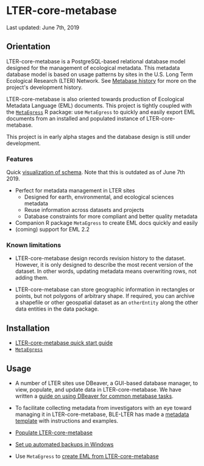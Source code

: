 # LTER-core-metabase
Last updated: June 7th, 2019

## Orientation

LTER-core-metabase is a PostgreSQL-based relational database model designed for the management of ecological metadata. This metadata database model is based on usage patterns by sites in the U.S. Long Term Ecological Research (LTER) Network. See [Metabase history](docs/history.md) for more on the project's development history.

LTER-core-metabase is also oriented towards production of Ecological Metadata Language (EML) documents. This project is tightly coupled with the [`MetaEgress`](https://github.com/BLE-LTER/MetaEgress) R package: use `MetaEgress` to quickly and easily export EML documents from an installed and populated instance of LTER-core-metabase.

This project is in early alpha stages and the database design is still under development. 

### Features

Quick [visualization of schema](http://sbc.lternet.edu/external/InformationManagement/LTER_IMC/tmp_lter_core_metabase/schemaSpy_docs/lter_metabase/relationships.html). Note that this is outdated as of June 7th 2019.

- Perfect for metadata management in LTER sites
  - Designed for earth, environmental, and ecological sciences metadata
  - Reuse information across datasets and projects
  - Database constraints for more compliant and better quality metadata
- Companion R package `MetaEgress` to create EML docs quickly and easily
- (coming) support for EML 2.2

### Known limitations

- LTER-core-metabase design records revision history to the dataset. However, it is only designed to describe the most recent version of the dataset. In other words, updating metadata means overwriting rows, not adding them.

- LTER-core-metabase can store geographic information in rectangles or points, but not polygons of arbitrary shape.  If required, you can archive a shapefile or other geospatial dataset as an `otherEntity` along the other data entities in the data package.
 
## Installation

- [LTER-core-metabase quick start guide](docs/quick_start.md)
- [`MetaEgress`](https://github.com/BLE-LTER/MetaEgress)

## Usage

- A number of LTER sites use DBeaver, a GUI-based database manager, to view, populate, and update data in LTER-core-metabase. We have written a [guide on using DBeaver for common metabase tasks](docs/dbeaver.md).

- To facilitate collecting metadata from investigators with an eye toward managing it in LTER-core-metabase, BLE-LTER has made a [metadata template](https://utexas.app.box.com/file/457562705154) with instructions and examples.

- [Populate LTER-core-metabase](docs/populate.md)

- [Set up automated backups in Windows](docs/backup.md)

- Use `MetaEgress` to [create EML from LTER-core-metabase](https://github.com/BLE-LTER/MetaEgress/blob/master/docs/articles/usage_example.md)
